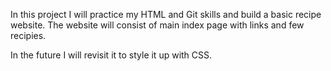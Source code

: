 In this project I will practice my HTML and Git skills and
build a basic recipe website.
The website will consist of main index page with links and few recipies. 

In the future I will revisit it to style it up with CSS.
